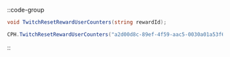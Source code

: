 ::code-group
  ```csharp [Method]
  void TwitchResetRewardUserCounters(string rewardId);
  ```
  ```csharp [Example]
  CPH.TwitchResetRewardUserCounters("a2d00d8c-89ef-4f59-aac5-0030a01a53f6");
  ```
::
